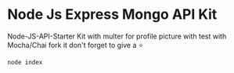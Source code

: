 # Node Js Express Mongo API Kit

Node-JS-API-Starter Kit with multer for profile picture with test with Mocha/Chai
fork it 
don't forget to give a :star:

 `node index`
